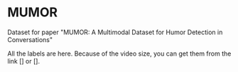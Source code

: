 # MUMOR

Dataset for paper "MUMOR: A Multimodal Dataset for Humor Detection in Conversations"

All the labels are here. Because of the video size, you can get them from the link [] or [].

